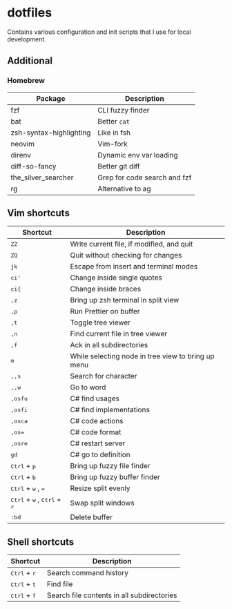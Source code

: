 # dotfiles

Contains various configuration and init scripts that I use for local development.

## Additional

### Homebrew

| Package                 | Description                  |
| ----------------------- | ---------------------------- |
| fzf                     | CLI fuzzy finder             |
| bat                     | Better `cat`                 |
| zsh-syntax-highlighting | Like in fsh                  |
| neovim                  | Vim-fork                     |
| direnv                  | Dynamic env var loading      |
| diff-so-fancy           | Better git diff              |
| the_silver_searcher     | Grep for code search and fzf |
| rg                      | Alternative to ag            |

## Vim shortcuts

| Shortcut                                                        | Description                                        |
| --------------------------------------------------------------- | -------------------------------------------------- |
| <kbd>ZZ</kbd>                                                   | Write current file, if modified, and quit          |
| <kbd>ZQ</kbd>                                                   | Quit without checking for changes                  |
| <kbd>jk</kbd>                                                   | Escape from insert and terminal modes              |
| <kbd>ci'</kbd>                                                  | Change inside single quotes                        |
| <kbd>ci{</kbd>                                                  | Change inside braces                               |
| <kbd>,z</kbd>                                                   | Bring up zsh terminal in split view                |
| <kbd>,p</kbd>                                                   | Run Prettier on buffer                             |
| <kbd>,t</kbd>                                                   | Toggle tree viewer                                 |
| <kbd>,n</kbd>                                                   | Find current file in tree viewer                   |
| <kbd>,f</kbd>                                                   | Ack in all subdirectories                          |
| <kbd>m</kbd>                                                    | While selecting node in tree view to bring up menu |
| <kbd>,,s</kbd>                                                  | Search for character                               |
| <kbd>,,w</kbd>                                                  | Go to word                                         |
| <kbd>,osfu</kbd>                                                | C# find usages                                     |
| <kbd>,osfi</kbd>                                                | C# find implementations                            |
| <kbd>,osca</kbd>                                                | C# code actions                                    |
| <kbd>,os=</kbd>                                                 | C# code format                                     |
| <kbd>,osre</kbd>                                                | C# restart server                                  |
| <kbd>gd</kbd>                                                   | C# go to definition                                |
| <kbd>Ctrl</kbd> + <kbd>p</kbd>                                  | Bring up fuzzy file finder                         |
| <kbd>Ctrl</kbd> + <kbd>b</kbd>                                  | Bring up fuzzy buffer finder                       |
| <kbd>Ctrl</kbd> + <kbd>w</kbd> , <kbd>=</kbd>                   | Resize split evenly                                |
| <kbd>Ctrl</kbd> + <kbd>w</kbd> , <kbd>Ctrl</kbd> + <kbd>r</kbd> | Swap split windows                                 |
| <kbd>:bd</kbd>                                                  | Delete buffer                                      |

## Shell shortcuts

| Shortcut                       | Description                                |
| ------------------------------ | ------------------------------------------ |
| <kbd>Ctrl</kbd> + <kbd>r</kbd> | Search command history                     |
| <kbd>Ctrl</kbd> + <kbd>t</kbd> | Find file                                  |
| <kbd>Ctrl</kbd> + <kbd>f</kbd> | Search file contents in all subdirectories |
